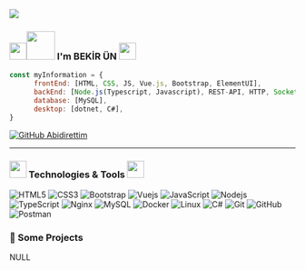 ![](https://komarev.com/ghpvc/?username=abidirettim&color=brightgreen)

### <img src="https://raw.githubusercontent.com/aemmadi/aemmadi/master/wave.gif" width="30"><img src="https://media.giphy.com/media/MEFVcuRIoVETUMYZEe/giphy.gif" width="50"> I'm BEKİR ÜN <img src="https://media.giphy.com/media/l46CxDIh6HDiH9ndm/giphy.gif" width="30">

```javascript
const myInformation = {
      frontEnd: [HTML, CSS, JS, Vue.js, Bootstrap, ElementUI],
      backEnd: [Node.js(Typescript, Javascript), REST-API, HTTP, Socket.io, TCP/IP, Redis, NGINX],
      database: [MySQL],
      desktop: [dotnet, C#],
}
```

[![GitHub Abidirettim](https://img.shields.io/github/followers/abidirettim?label=follow&style=social)](https://github.com/abidirettim)

---
### <img src="https://media.giphy.com/media/9dO6eZxWeDWwM/giphy.gif" width="30"> Technologies & Tools  <img src="https://media.giphy.com/media/WUlplcMpOCEmTGBtBW/giphy.gif" width="30">

![HTML5](https://img.shields.io/badge/-HTML5-ff4040?style=flat-square&logo=html5&logoColor=white)
![CSS3](https://img.shields.io/badge/-CSS3-ff4040?style=flat-square&logo=css3)
![Bootstrap](https://img.shields.io/badge/-Bootstrap-ff4040?style=flat-square&logo=bootstrap)
![Vuejs](https://img.shields.io/badge/-Vuejs-ff4040?style=flat-square&logo=Vue.js)
![JavaScript](https://img.shields.io/badge/-JavaScript-black?style=flat-square&logo=javascript)
![Nodejs](https://img.shields.io/badge/-Nodejs-black?style=flat-square&logo=Node.js)
![TypeScript](https://img.shields.io/badge/-TypeScript-black?style=flat-square&logo=typescript)
![Nginx](https://img.shields.io/badge/-Nginx-purple?style=flat-square&logo=nginx)
![MySQL](https://img.shields.io/badge/-MySQL-purple?style=flat-square&logo=mysql)
![Docker](https://img.shields.io/badge/-Docker-purple?style=flat-square&logo=docker)
![Linux](https://img.shields.io/badge/-Linux-purple?style=flat-square&logo=linux)
![C#](https://img.shields.io/badge/-Cs-00599C?style=flat-square&logo=cs)
![Git](https://img.shields.io/badge/-Git-green?style=flat-square&logo=git)
![GitHub](https://img.shields.io/badge/-GitHub-green?style=flat-square&logo=github)
![Postman](https://img.shields.io/badge/-Postman-green?style=flat-square&logo=postman)

### 💪 Some Projects

NULL
